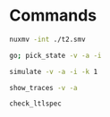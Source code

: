 # Commands

```bash
nuxmv -int ./t2.smv
```
```bash
go; pick_state -v -a -i
```

```bash
simulate -v -a -i -k 1
```

```bash
show_traces -v -a
```
```bash
check_ltlspec
```
